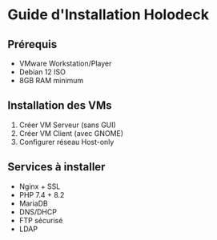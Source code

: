 # Guide d'Installation Holodeck

## Prérequis
- VMware Workstation/Player
- Debian 12 ISO
- 8GB RAM minimum

## Installation des VMs
1. Créer VM Serveur (sans GUI)
2. Créer VM Client (avec GNOME)
3. Configurer réseau Host-only

## Services à installer
- Nginx + SSL
- PHP 7.4 + 8.2
- MariaDB
- DNS/DHCP
- FTP sécurisé
- LDAP
